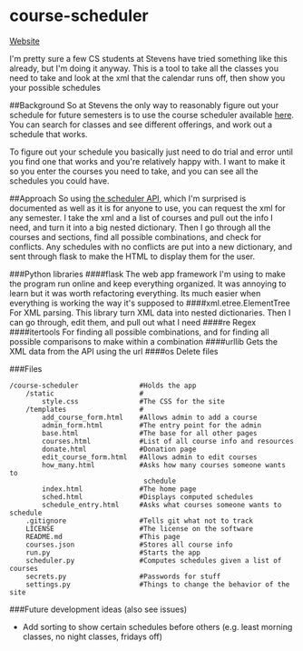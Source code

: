 # course-scheduler

[Website](http://www.sitstuff.com)

I'm pretty sure a few CS students at Stevens have tried something like this already, but I'm doing it anyway. This is a tool to take all the classes you need to take and look at the xml that the calendar runs off, then show you your possible schedules

##Background
So at Stevens the only way to reasonably figure out your schedule for future semesters is to use the course scheduler available [here](https://web.stevens.edu/scheduler/). You can search for classes and see different offerings, and work out a schedule that works.

To figure out your schedule you basically just need to do trial and error until you find one that works and you're relatively happy with. I want to make it so you enter the courses you need to take, and you can see all the schedules you could have.

##Approach
So using [the scheduler API](https://www.thegreatco.com/projects/scheduler-api/), which I'm surprised is documented as well as it is for anyone to use, you can request the xml for any semester. I take the xml and a list of courses and pull out the info I need, and turn it into a big nested dictionary. Then I go through all the courses and sections, find all possible combinations, and check for conflicts. Any schedules with no conflicts are put into a new dictionary, and sent through flask to make the HTML to display them for the user.

###Python libraries
####flask
The web app framework I'm using to make the program run online and keep everything organized. It was annoying to learn but it was worth refactoring everything. Its much easier when everything is working the way it's supposed to
####xml.etree.ElementTree
For XML parsing. This library turn XML data into nested dictionaries. Then I can go through, edit them, and pull out what I need
####re
Regex
####itertools
For finding all possible combinations, and for finding all possible comparisons to make within a combination
####urllib
Gets the XML data from the API using the url
####os
Delete files

###Files
```
/course-scheduler               #Holds the app
    /static                     #
        style.css               #The CSS for the site
    /templates                  #
        add_course_form.html    #Allows admin to add a course
        admin_form.html         #The entry point for the admin
        base.html               #The base for all other pages
        courses.html            #List of all course info and resources
        donate.html             #Donation page
        edit_course_form.html   #Allows admin to edit courses
        how_many.html           #Asks how many courses someone wants to
                                 schedule
        index.html              #The home page
        sched.html              #Displays computed schedules
        schedule_entry.html     #Asks what courses someone wants to schedule
    .gitignore                  #Tells git what not to track
    LICENSE                     #The license on the software
    README.md                   #This page
    courses.json                #Stores all course info
    run.py                      #Starts the app
    scheduler.py                #Computes schedules given a list of courses
    secrets.py                  #Passwords for stuff
    settings.py                 #Things to change the behavior of the site
```

###Future development ideas (also see issues)
* Add sorting to show certain schedules before others (e.g. least morning classes, no night classes, fridays off)
